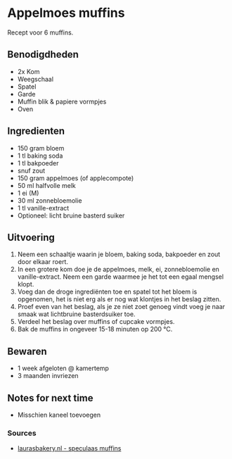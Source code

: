 # Appelmoes muffins

Recept voor 6 muffins.

## Benodigdheden

* 2x Kom
* Weegschaal
* Spatel
* Garde
* Muffin blik & papiere vormpjes
* Oven

## Ingredienten

* 150 gram bloem
* 1 tl baking soda
* 1 tl bakpoeder
* snuf zout
* 150 gram appelmoes (of applecompote)
* 50 ml halfvolle melk
* 1 ei (M)
* 30 ml zonnebloemolie
* 1 tl vanille-extract
* Optioneel: licht bruine basterd suiker


## Uitvoering

1. Neem een schaaltje waarin je bloem, baking soda, bakpoeder en zout door elkaar roert. 
2. In een grotere kom doe je de appelmoes, melk, ei, zonnebloemolie en vanille-extract. Neem een garde waarmee je het tot een egaal mengsel klopt.
3. Voeg dan de droge ingrediënten toe en spatel tot het bloem is opgenomen, het is niet erg als er nog wat klontjes in het beslag zitten.
4. Proef even van het beslag, als je ze niet zoet genoeg vindt voeg je naar smaak wat lichtbruine basterdsuiker toe.
5. Verdeel het beslag over muffins of cupcake vormpjes.
6. Bak de muffins in ongeveer 15-18 minuten op 200 °C.


## Bewaren

* 1 week afgeloten @ kamertemp
* 3 maanden invriezen

## Notes for next time

* Misschien kaneel toevoegen

### Sources
* [laurasbakery.nl - speculaas muffins](https://www.laurasbakery.nl/speculaas-muffins/)
